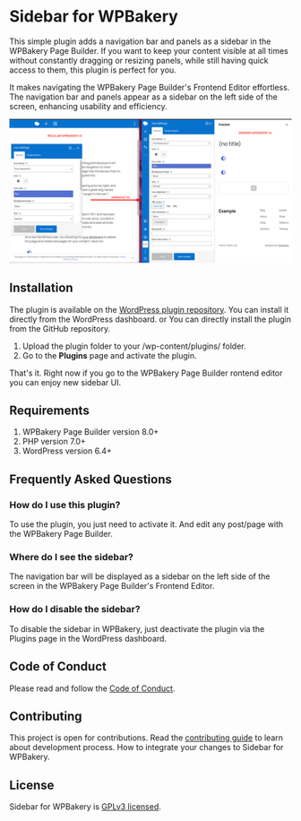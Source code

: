 # Sidebar for WPBakery

This simple plugin adds a navigation bar and panels as a sidebar in the WPBakery Page Builder. If you want to keep your content visible at all times without constantly dragging or resizing panels, while still having quick access to them, this plugin is perfect for you.

It makes navigating the WPBakery Page Builder's Frontend Editor effortless. The navigation bar and panels appear as a sidebar on the left side of the screen, enhancing usability and efficiency.

![](assets/images/screenshot-1.png)

## Installation
The plugin is available on the [WordPress plugin repository](https://wordpress.org/plugins/sidebar-navigation-for-wpbakery/). You can install it directly from the WordPress dashboard.
or
You can directly install the plugin from the GitHub repository.
1. Upload the plugin folder to your /wp-content/plugins/ folder.
2. Go to the **Plugins** page and activate the plugin.

That's it. Right now if you go to the WPBakery Page Builder rontend editor you can enjoy new sidebar UI.

## Requirements
1. WPBakery Page Builder version 8.0+
2. PHP version 7.0+
3. WordPress version 6.4+

## Frequently Asked Questions

### How do I use this plugin?

To use the plugin, you just need to activate it. And edit any post/page with the WPBakery Page Builder.

### Where do I see the sidebar?

The navigation bar will be displayed as a sidebar on the left side of the screen in the WPBakery Page Builder's Frontend Editor.

### How do I disable the sidebar?

To disable the sidebar in WPBakery, just deactivate the plugin via the Plugins page in the WordPress dashboard.

## Code of Conduct

Please read and follow the [Code of Conduct](./CODE_OF_CONDUCT.md).

## Contributing

This project is open for contributions. Read the [contributing guide](./CONTRIBUTING.md) to learn about development process. How to integrate your changes to Sidebar for WPBakery.

## License

Sidebar for WPBakery is [GPLv3 licensed](./LICENSE).
